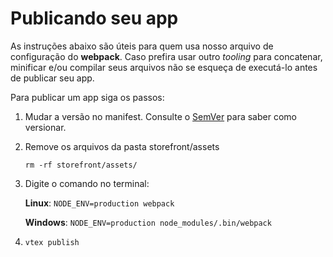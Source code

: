 # Publicando seu app

As instruções abaixo são úteis para quem usa nosso arquivo de configuração do **webpack**. Caso prefira usar outro _tooling_ para concatenar, minificar e/ou compilar seus arquivos não se esqueça de executá-lo antes de publicar seu app.

Para publicar um app siga os passos:

1. Mudar a versão no manifest. Consulte o [SemVer](http://semver.org/) para saber como versionar.
2. Remove os arquivos da pasta storefront/assets
	
	`rm -rf storefront/assets/`

3. Digite o comando no terminal:

    **Linux**: `NODE_ENV=production webpack`

     **Windows**: `NODE_ENV=production node_modules/.bin/webpack`

4. `vtex publish`
